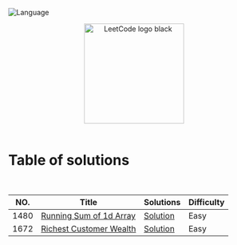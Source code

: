 ![Language](https://img.shields.io/badge/language-Java%20-blue.svg)

<p align="center">
    <img width="200" alt="LeetCode logo black" src="https://upload.wikimedia.org/wikipedia/commons/1/19/LeetCode_logo_black.png">
  <br>
  <br>
</p>

# Table of solutions
<br>

|  NO.  |      Title     |   Solutions   | Difficulty  |                  
|-----|----------------|---------------|-------------|
|1480|[Running Sum of 1d Array](https://leetcode.com/problems/running-sum-of-1d-array/)|[Solution](Solutions/1480.java)|Easy|
|1672|[Richest Customer Wealth](https://leetcode.com/problems/richest-customer-wealth/)|[Solution](Solutions/1672.java)|Easy|
